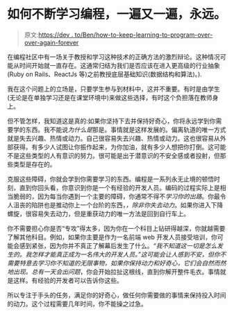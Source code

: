 # 如何不断学习编程，一遍又一遍，永远。

> 原文:[https://dev . to/Ben/how-to-keep-learning-to-program-over-over-again-forever](https://dev.to/ben/how-to-keep-learning-to-program-over-and-over-again-forever)

在编程社区中有一场关于教授和学习这种技术的正确方法的激烈辩论。这种情况可能从时间开始就一直存在。这通常归结为我们是否应该在进入更高级的行业抽象(Ruby on Rails、ReactJs 等)之前教授底层基础知识(数据结构和算法)。).

我在这个问题上的立场是，只要学生参与到材料中，这并不重要。有时是由学生(无论是在单独学习还是在课堂环境中)来做这些选择，有时这个负担落在教师身上。

但不管怎样，我知道这是真的:如果你坚持下去并保持好奇心，你将永远学到你需要学的东西。我不能说*为什么是*那是。事情就是这样发展的。偏离轨道的唯一方式就是失去兴趣、热情或动力。自己很容易失去兴趣、热情或动力。这也很容易从外部获得。有多少人试图让你振作起来，为你加油，就有多少人想把你打倒。这可能不是这些类型的人有意识的努力。很可能是出于潜意识的不安全感或者投射，但那些类型是存在的。

克服这些障碍，你就会学到你需要学习的东西。编程是一系列永无止境的顿悟时刻，直到你回头看，你意识到你是一个有经验的开发人员。编码的过程实际上是相当脆弱的，因为每当你遇到一个主要的障碍，你通常不得不*学习你的出路*。你最令人沮丧的陷阱也是推动你上一个台阶的东西，*，除非你失去动力*。如果你进入下降螺旋，很容易失去动力，但是重获动力的唯一方法是回到自行车上。

你不需要担心你是否“专攻”得太多，因为你在一个科目上钻研得越深，你就越需要了解其他科目。例如，如果你主要是作为一名前端 web 开发人员接受培训，你可能会感到紧张，因为你并不真正了解幕后发生了什么。*“我不知道这一切是怎么发生的。我怎样才能真正成为一名伟大的开发人员。”*这可能会让人感到不安，但你不需要特意去学习你不知道的无限事物，如果你保持动力和好奇心，它们会自然而然地出现。总有一天*会出问题*，你会开始拉扯这根线，直到你解开整件毛衣。事情就是这样。有经验的开发者可以告诉你这些。

所以专注于手头的任务，满足你的好奇心，做任何你需要做的事情来保持投入时间的动力。这个过程需要几年时间，你不能操之过急。